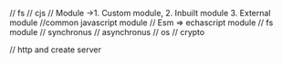 // fs 
// cjs 
// Module ->1. Custom module, 2. Inbuilt module 3. External module 
//common javascript module
// Esm => echascript module 
// fs module 
// synchronus 
// asynchronus
// os 
// crypto

// http and create server



